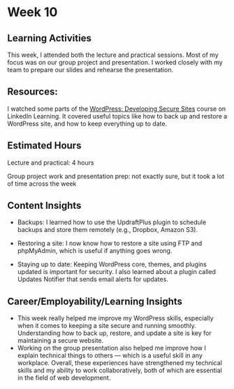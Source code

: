 # Week 10
## Learning Activities 
This week, I attended both the lecture and practical sessions. Most of my focus was on our group project and presentation. I worked closely with my team to prepare our slides and rehearse the presentation. 

## Resources: 
I watched some parts of the [WordPress: Developing Secure Sites](https://www.linkedin.com/learning/wordpress-developing-secure-sites/welcome?u=2223545) course on LinkedIn Learning. It covered useful topics like how to back up and restore a WordPress site, and how to keep everything up to date.


## Estimated Hours
Lecture and practical: 4 hours

Group project work and presentation prep: not exactly sure, but it took a lot of time across the week

## Content Insights
- Backups: I learned how to use the UpdraftPlus plugin to schedule backups and store them remotely (e.g., Dropbox, Amazon S3).

- Restoring a site: I now know how to restore a site using FTP and phpMyAdmin, which is useful if anything goes wrong.

- Staying up to date: Keeping WordPress core, themes, and plugins updated is important for security. I also learned about a plugin called Updates Notifier that sends email alerts for updates.

## Career/Employability/Learning Insights
- This week really helped me improve my WordPress skills, especially when it comes to keeping a site secure and running smoothly. Understanding how to back up, restore, and update a site is key for maintaining a secure website. 
- Working on the group presentation also helped me improve how I explain technical things to others — which is a useful skill in any workplace. Overall, these experiences have strengthened my technical skills and my ability to work collaboratively, both of which are essential in the field of web development.